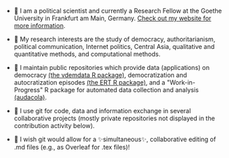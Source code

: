 


- 👋 I am a political scientist and currently a Research Fellow at the Goethe University in Frankfurt am Main, Germany. [Check out my website for more information](https://sites.google.com/view/seraphinemaerz/about).

- 🔭 My research interests are the study of democracy, authoritarianism, political communication, Internet politics, Central
Asia, qualitative and quantitative methods, and computational methods.

- 💬 I maintain public repositories which provide data (applications) on democracy [(the vdemdata R package)](https://github.com/vdeminstitute/vdemdata), democratization and autocratization episodes [(the ERT R package)](https://github.com/vdeminstitute/ERT), and a "Work-in-Progress" R package for automated data collection and analysis [(audacola)](https://github.com/SeraphineM/audacola).

- 🌱 I use git for code, data and information exchange in several collaborative projects (mostly private repositories not displayed in the contribution activity below). 

- 🤔 I wish git would allow for a ✨simultaneous✨, collaborative editing of .md files (e.g., as Overleaf for .tex files)!


